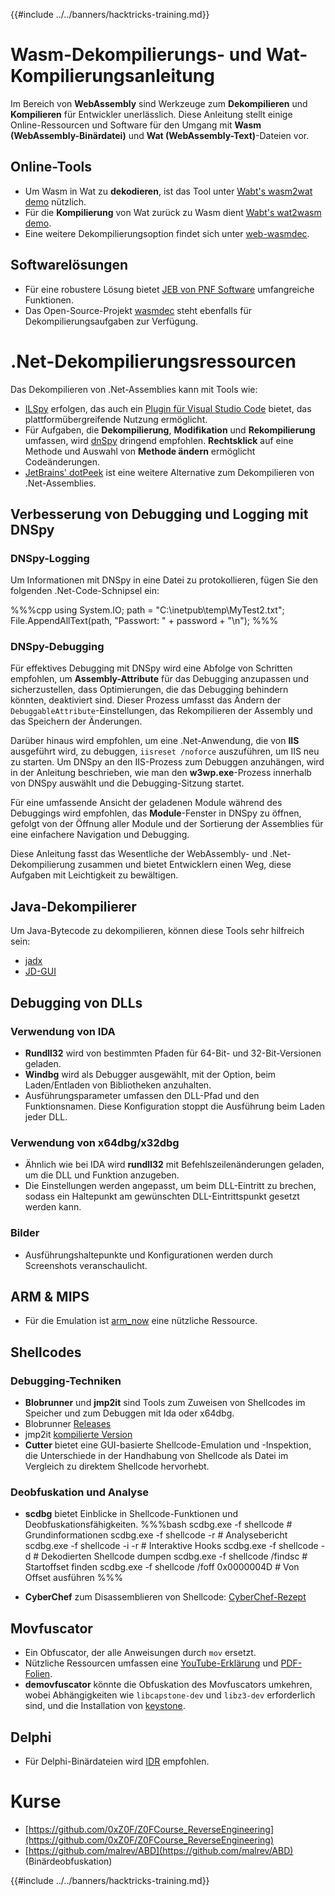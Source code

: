 {{#include ../../banners/hacktricks-training.md}}

# Wasm-Dekompilierungs- und Wat-Kompilierungsanleitung

Im Bereich von **WebAssembly** sind Werkzeuge zum **Dekompilieren** und **Kompilieren** für Entwickler unerlässlich. Diese Anleitung stellt einige Online-Ressourcen und Software für den Umgang mit **Wasm (WebAssembly-Binärdatei)** und **Wat (WebAssembly-Text)**-Dateien vor.

## Online-Tools

- Um Wasm in Wat zu **dekodieren**, ist das Tool unter [Wabt's wasm2wat demo](https://webassembly.github.io/wabt/demo/wasm2wat/index.html) nützlich.
- Für die **Kompilierung** von Wat zurück zu Wasm dient [Wabt's wat2wasm demo](https://webassembly.github.io/wabt/demo/wat2wasm/).
- Eine weitere Dekompilierungsoption findet sich unter [web-wasmdec](https://wwwg.github.io/web-wasmdec/).

## Softwarelösungen

- Für eine robustere Lösung bietet [JEB von PNF Software](https://www.pnfsoftware.com/jeb/demo) umfangreiche Funktionen.
- Das Open-Source-Projekt [wasmdec](https://github.com/wwwg/wasmdec) steht ebenfalls für Dekompilierungsaufgaben zur Verfügung.

# .Net-Dekompilierungsressourcen

Das Dekompilieren von .Net-Assemblies kann mit Tools wie:

- [ILSpy](https://github.com/icsharpcode/ILSpy) erfolgen, das auch ein [Plugin für Visual Studio Code](https://github.com/icsharpcode/ilspy-vscode) bietet, das plattformübergreifende Nutzung ermöglicht.
- Für Aufgaben, die **Dekompilierung**, **Modifikation** und **Rekompilierung** umfassen, wird [dnSpy](https://github.com/0xd4d/dnSpy/releases) dringend empfohlen. **Rechtsklick** auf eine Methode und Auswahl von **Methode ändern** ermöglicht Codeänderungen.
- [JetBrains' dotPeek](https://www.jetbrains.com/es-es/decompiler/) ist eine weitere Alternative zum Dekompilieren von .Net-Assemblies.

## Verbesserung von Debugging und Logging mit DNSpy

### DNSpy-Logging

Um Informationen mit DNSpy in eine Datei zu protokollieren, fügen Sie den folgenden .Net-Code-Schnipsel ein:

%%%cpp
using System.IO;
path = "C:\\inetpub\\temp\\MyTest2.txt";
File.AppendAllText(path, "Passwort: " + password + "\n");
%%%

### DNSpy-Debugging

Für effektives Debugging mit DNSpy wird eine Abfolge von Schritten empfohlen, um **Assembly-Attribute** für das Debugging anzupassen und sicherzustellen, dass Optimierungen, die das Debugging behindern könnten, deaktiviert sind. Dieser Prozess umfasst das Ändern der `DebuggableAttribute`-Einstellungen, das Rekompilieren der Assembly und das Speichern der Änderungen.

Darüber hinaus wird empfohlen, um eine .Net-Anwendung, die von **IIS** ausgeführt wird, zu debuggen, `iisreset /noforce` auszuführen, um IIS neu zu starten. Um DNSpy an den IIS-Prozess zum Debuggen anzuhängen, wird in der Anleitung beschrieben, wie man den **w3wp.exe**-Prozess innerhalb von DNSpy auswählt und die Debugging-Sitzung startet.

Für eine umfassende Ansicht der geladenen Module während des Debuggings wird empfohlen, das **Module**-Fenster in DNSpy zu öffnen, gefolgt von der Öffnung aller Module und der Sortierung der Assemblies für eine einfachere Navigation und Debugging.

Diese Anleitung fasst das Wesentliche der WebAssembly- und .Net-Dekompilierung zusammen und bietet Entwicklern einen Weg, diese Aufgaben mit Leichtigkeit zu bewältigen.

## **Java-Dekompilierer**

Um Java-Bytecode zu dekompilieren, können diese Tools sehr hilfreich sein:

- [jadx](https://github.com/skylot/jadx)
- [JD-GUI](https://github.com/java-decompiler/jd-gui/releases)

## **Debugging von DLLs**

### Verwendung von IDA

- **Rundll32** wird von bestimmten Pfaden für 64-Bit- und 32-Bit-Versionen geladen.
- **Windbg** wird als Debugger ausgewählt, mit der Option, beim Laden/Entladen von Bibliotheken anzuhalten.
- Ausführungsparameter umfassen den DLL-Pfad und den Funktionsnamen. Diese Konfiguration stoppt die Ausführung beim Laden jeder DLL.

### Verwendung von x64dbg/x32dbg

- Ähnlich wie bei IDA wird **rundll32** mit Befehlszeilenänderungen geladen, um die DLL und Funktion anzugeben.
- Die Einstellungen werden angepasst, um beim DLL-Eintritt zu brechen, sodass ein Haltepunkt am gewünschten DLL-Eintrittspunkt gesetzt werden kann.

### Bilder

- Ausführungshaltepunkte und Konfigurationen werden durch Screenshots veranschaulicht.

## **ARM & MIPS**

- Für die Emulation ist [arm_now](https://github.com/nongiach/arm_now) eine nützliche Ressource.

## **Shellcodes**

### Debugging-Techniken

- **Blobrunner** und **jmp2it** sind Tools zum Zuweisen von Shellcodes im Speicher und zum Debuggen mit Ida oder x64dbg.
- Blobrunner [Releases](https://github.com/OALabs/BlobRunner/releases/tag/v0.0.5)
- jmp2it [kompilierte Version](https://github.com/adamkramer/jmp2it/releases/)
- **Cutter** bietet eine GUI-basierte Shellcode-Emulation und -Inspektion, die Unterschiede in der Handhabung von Shellcode als Datei im Vergleich zu direktem Shellcode hervorhebt.

### Deobfuskation und Analyse

- **scdbg** bietet Einblicke in Shellcode-Funktionen und Deobfuskationsfähigkeiten.
%%%bash
scdbg.exe -f shellcode # Grundinformationen
scdbg.exe -f shellcode -r # Analysebericht
scdbg.exe -f shellcode -i -r # Interaktive Hooks
scdbg.exe -f shellcode -d # Dekodierten Shellcode dumpen
scdbg.exe -f shellcode /findsc # Startoffset finden
scdbg.exe -f shellcode /foff 0x0000004D # Von Offset ausführen
%%%

- **CyberChef** zum Disassemblieren von Shellcode: [CyberChef-Rezept](https://gchq.github.io/CyberChef/#recipe=To_Hex%28'Space',0%29Disassemble_x86%28'32','Full%20x86%20architecture',16,0,true,true%29)

## **Movfuscator**

- Ein Obfuscator, der alle Anweisungen durch `mov` ersetzt.
- Nützliche Ressourcen umfassen eine [YouTube-Erklärung](https://www.youtube.com/watch?v=2VF_wPkiBJY) und [PDF-Folien](https://github.com/xoreaxeaxeax/movfuscator/blob/master/slides/domas_2015_the_movfuscator.pdf).
- **demovfuscator** könnte die Obfuskation des Movfuscators umkehren, wobei Abhängigkeiten wie `libcapstone-dev` und `libz3-dev` erforderlich sind, und die Installation von [keystone](https://github.com/keystone-engine/keystone/blob/master/docs/COMPILE-NIX.md).

## **Delphi**

- Für Delphi-Binärdateien wird [IDR](https://github.com/crypto2011/IDR) empfohlen.

# Kurse

- [https://github.com/0xZ0F/Z0FCourse_ReverseEngineering](https://github.com/0xZ0F/Z0FCourse_ReverseEngineering)
- [https://github.com/malrev/ABD](https://github.com/malrev/ABD) \(Binärdeobfuskation\)

{{#include ../../banners/hacktricks-training.md}}
